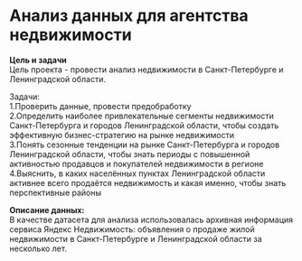# Анализ данных для агентства недвижимости  

**Цель и задачи**  
Цель проекта - провести анализ недвижимости в Санкт-Петербурге и Ленинградской области.

Задачи:  
1.Проверить данные, провести предобработку  
2.Определить наиболее привлекательные сегменты недвижимости Санкт-Петербурга и городов Ленинградской области, чтобы создать эффективную бизнес-стратегию на рынке недвижимости  
3.Понять сезонные тенденции на рынке Санкт-Петербурга и городов Ленинградской области, чтобы знать периоды с повышенной активностью продавцов и покупателей недвижимости в регионе  
4.Выяснить, в каких населённых пунктах Ленинградской области активнее всего продаётся недвижимость и какая именно, чтобы знать перспективные районы  

**Описание данных:**  
В качестве датасета для анализа использовалась архивная информация сервиса Яндекс Недвижимость: объявления о продаже жилой недвижимости в Санкт-Петербурге и Ленинградской области за несколько лет.  

